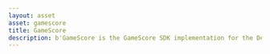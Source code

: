 ```yaml
---
layout: asset
asset: gamescore
title: GameScore
description: b'GameScore is the GameScore SDK implementation for the Defold game engine.'
---
```


